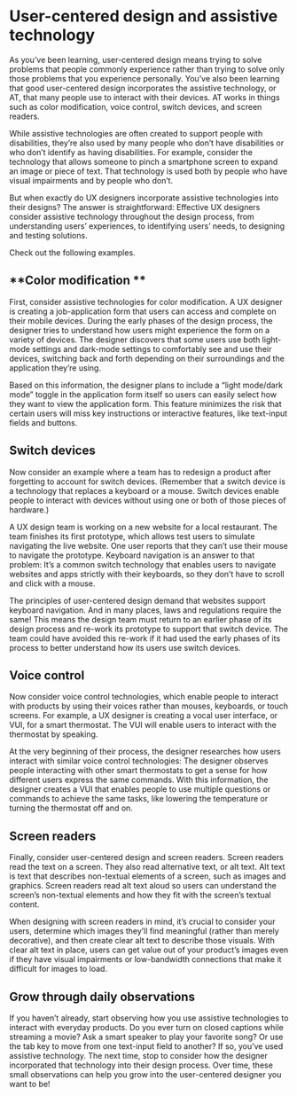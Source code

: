 # User-centered design and assistive technology

As you’ve been learning, user-centered design means trying to solve problems that people commonly experience rather than trying to solve only those problems that you experience personally. You’ve also been learning that good user-centered design incorporates the assistive technology, or AT, that many people use to interact with their devices. AT works in things such as color modification, voice control, switch devices, and screen readers.

While assistive technologies are often created to support people with disabilities, they’re also used by many people who don’t have disabilities or who don’t identify as having disabilities. For example, consider the technology that allows someone to pinch a smartphone screen to expand an image or piece of text. That technology is used both by people who have visual impairments and by people who don’t.

But when exactly do UX designers incorporate assistive technologies into their designs? The answer is straightforward: Effective UX designers consider assistive technology throughout the design process, from understanding users’ experiences, to identifying users’ needs, to designing and testing solutions.

Check out the following examples.

## **Color modification **

First, consider assistive technologies for color modification. A UX designer is creating a job-application form that users can access and complete on their mobile devices. During the early phases of the design process, the designer tries to understand how users might experience the form on a variety of devices. The designer discovers that some users use both light-mode settings and dark-mode settings to comfortably see and use their devices, switching back and forth depending on their surroundings and the application they’re using.

Based on this information, the designer plans to include a “light mode/dark mode” toggle in the application form itself so users can easily select how they want to view the application form. This feature minimizes the risk that certain users will miss key instructions or interactive features, like text-input fields and buttons.

## **Switch devices**

Now consider an example where a team has to redesign a product after forgetting to account for switch devices. (Remember that a switch device is a technology that replaces a keyboard or a mouse. Switch devices enable people to interact with devices without using one or both of those pieces of hardware.)

A UX design team is working on a new website for a local restaurant. The team finishes its first prototype, which allows test users to simulate navigating the live website. One user reports that they can’t use their mouse to navigate the prototype. Keyboard navigation is an answer to that problem: It’s a common switch technology that enables users to navigate websites and apps strictly with their keyboards, so they don’t have to scroll and click with a mouse.

The principles of user-centered design demand that websites support keyboard navigation. And in many places, laws and regulations require the same! This means the design team must return to an earlier phase of its design process and re-work its prototype to support that switch device. The team could have avoided this re-work if it had used the early phases of its process to better understand how its users use switch devices.

## **Voice control**

Now consider voice control technologies, which enable people to interact with products by using their voices rather than mouses, keyboards, or touch screens. For example, a UX designer is creating a vocal user interface, or VUI, for a smart thermostat. The VUI will enable users to interact with the thermostat by speaking.

At the very beginning of their process, the designer researches how users interact with similar voice control technologies: The designer observes people interacting with other smart thermostats to get a sense for how different users express the same commands. With this information, the designer creates a VUI that enables people to use multiple questions or commands to achieve the same tasks, like lowering the temperature or turning the thermostat off and on.

## **Screen readers**

Finally, consider user-centered design and screen readers. Screen readers read the text on a screen. They also read alternative text, or alt text. Alt text is text that describes non-textual elements of a screen, such as images and graphics. Screen readers read alt text aloud so users can understand the screen’s non-textual elements and how they fit with the screen’s textual content.

When designing with screen readers in mind, it’s crucial to consider your users, determine which images they’ll find meaningful (rather than merely decorative), and then create clear alt text to describe those visuals. With clear alt text in place, users can get value out of your product’s images even if they have visual impairments or low-bandwidth connections that make it difficult for images to load.

## **Grow through daily observations**

If you haven’t already, start observing how you use assistive technologies to interact with everyday products. Do you ever turn on closed captions while streaming a movie? Ask a smart speaker to play your favorite song? Or use the tab key to move from one text-input field to another? If so, you’ve used assistive technology. The next time, stop to consider how the designer incorporated that technology into their design process. Over time, these small observations can help you grow into the user-centered designer you want to be!
